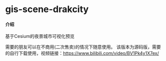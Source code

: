 # gis-scene-drakcity

#### 介绍

基于Cesium的夜景城市可视化预览

需要的朋友可以在不商用(二次售卖)的情况下随意使用。
该版本为源码版，需要的自行下载使用，视频链接：https://www.bilibili.com/video/BV1Pk4y1X7ex/